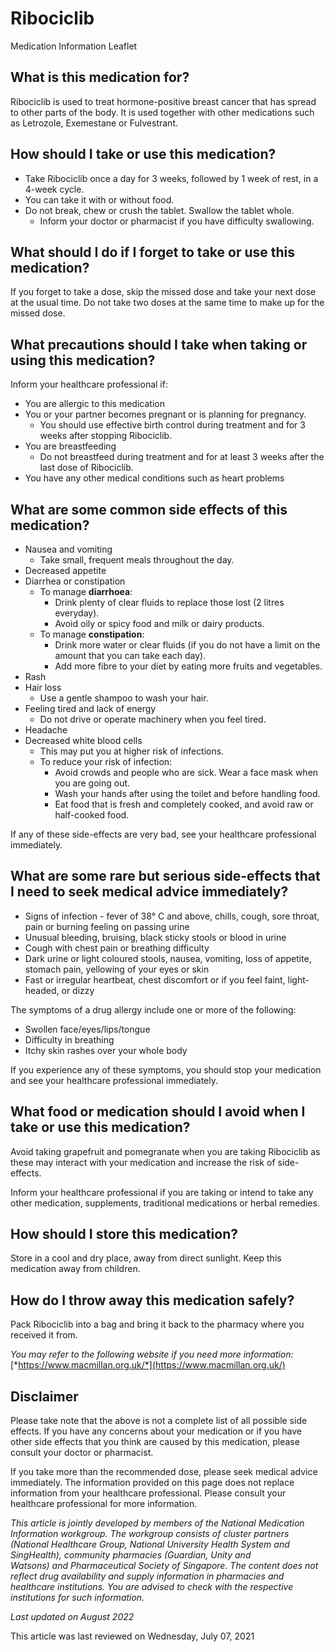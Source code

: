 # Ribociclib

Medication Information Leaflet

What is this medication for?
----------------------------

Ribociclib is used to treat hormone-positive breast cancer that has spread to other parts of the body. It is used together with other medications such as Letrozole, Exemestane or Fulvestrant.

How should I take or use this medication?
-----------------------------------------

* Take Ribociclib once a day for 3 weeks, followed by 1 week of rest, in a 4-week cycle.
* You can take it with or without food.
* Do not break, chew or crush the tablet. Swallow the tablet whole.
  + Inform your doctor or pharmacist if you have difficulty swallowing.

What should I do if I forget to take or use this medication?
------------------------------------------------------------

If you forget to take a dose, skip the missed dose and take your next dose at the usual time. Do not take two doses at the same time to make up for the missed dose.

What precautions should I take when taking or using this medication?
--------------------------------------------------------------------

Inform your healthcare professional if:

* You are allergic to this medication
* You or your partner becomes pregnant or is planning for pregnancy.
  + You should use effective birth control during treatment and for 3 weeks after stopping Ribociclib.
* You are breastfeeding
  + Do not breastfeed during treatment and for at least 3 weeks after the last dose of Ribociclib.
* You have any other medical conditions such as heart problems

What are some common side effects of this medication?
-----------------------------------------------------

* Nausea and vomiting
  + Take small, frequent meals throughout the day.
* Decreased appetite
* Diarrhea or constipation
  + To manage **diarrhoea**:
    - Drink plenty of clear fluids to replace those lost (2 litres everyday).
    - Avoid oily or spicy food and milk or dairy products.
  + To manage **constipation**:
    - Drink more water or clear fluids (if you do not have a limit on the amount that you can take each day).
    - Add more fibre to your diet by eating more fruits and vegetables.
* Rash
* Hair loss
  + Use a gentle shampoo to wash your hair.
* Feeling tired and lack of energy
  + Do not drive or operate machinery when you feel tired.
* Headache
* Decreased white blood cells
  + This may put you at higher risk of infections.
  + To reduce your risk of infection:
    - Avoid crowds and people who are sick. Wear a face mask when you are going out.
    - Wash your hands after using the toilet and before handling food.
    - Eat food that is fresh and completely cooked, and avoid raw or half-cooked food.

If any of these side-effects are very bad, see your healthcare professional immediately.

What are some rare but serious side-effects that I need to seek medical advice immediately?
-------------------------------------------------------------------------------------------

* Signs of infection - fever of 38° C and above, chills, cough, sore throat, pain or burning feeling on passing urine
* Unusual bleeding, bruising, black sticky stools or blood in urine
* Cough with chest pain or breathing difficulty
* Dark urine or light coloured stools, nausea, vomiting, loss of appetite, stomach pain, yellowing of your eyes or skin
* Fast or irregular heartbeat, chest discomfort or if you feel faint, light-headed, or dizzy

The symptoms of a drug allergy include one or more of the following:

* Swollen face/eyes/lips/tongue
* Difficulty in breathing
* Itchy skin rashes over your whole body

If you experience any of these symptoms, you should stop your medication and see your healthcare professional immediately.

What food or medication should I avoid when I take or use this medication?
--------------------------------------------------------------------------

Avoid taking grapefruit and pomegranate when you are taking Ribociclib as these may interact with your medication and increase the risk of side-effects.

Inform your healthcare professional if you are taking or intend to take any other medication, supplements, traditional medications or herbal remedies.

How should I store this medication?
-----------------------------------

Store in a cool and dry place, away from direct sunlight. Keep this medication away from children.

How do I throw away this medication safely?
-------------------------------------------

Pack Ribociclib into a bag and bring it back to the pharmacy where you received it from.

*You may refer to the following website if you need more information:* [*https://www.macmillan.org.uk/*](https://www.macmillan.org.uk/)

Disclaimer
----------

Please take note that the above is not a complete list of all possible side effects. If you have any concerns about your medication or if you have other side effects that you think are caused by this medication, please consult your doctor or pharmacist.

If you take more than the recommended dose, please seek medical advice immediately. The information provided on this page does not replace information from your healthcare professional. Please consult your healthcare professional for more information.

*This article is jointly developed by members of the National Medication Information workgroup. The workgroup consists of cluster partners (National Healthcare Group, National University Health System and SingHealth), community pharmacies (Guardian, Unity and Watsons) and Pharmaceutical Society of Singapore. The content does not reflect drug availability and supply information in pharmacies and healthcare institutions. You are advised to check with the respective institutions for such information.*

*Last updated on August 2022*

This article was last reviewed on
Wednesday, July 07, 2021